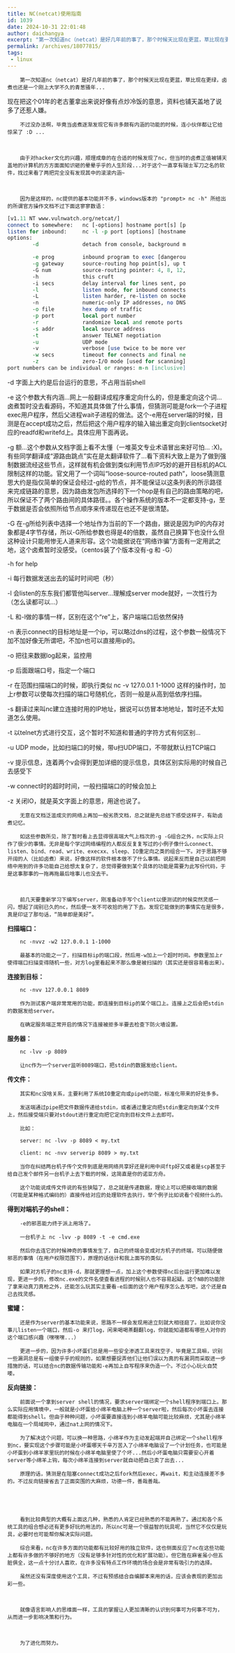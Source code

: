 ```yaml
---
title: NC(netcat)使用指南
id: 1039
date: 2024-10-31 22:01:48
author: daichangya
excerpt: "第一次知道nc（netcat）是好几年前的事了，那个时候天比现在更蓝，草比现在更绿，卤煮也还是一个刚上大学不久的青葱骚年...现在把这个01年的老古董拿出来说好像有点炒冷饭的意思，资料也铺天盖地了说多了还惹人嫌。        不过没办法啊，毕竟当卤煮逐渐发现它有许多颇有内涵的功能的时候，连小伙伴都让它给惊呆了 D ..."
permalink: /archives/18077815/
tags: 
 - linux
---
```



        第一次知道nc（netcat）是好几年前的事了，那个时候天比现在更蓝，草比现在更绿，卤煮也还是一个刚上大学不久的青葱骚年...

现在把这个01年的老古董拿出来说好像有点炒冷饭的意思，资料也铺天盖地了说多了还惹人嫌。

        不过没办法啊，毕竟当卤煮逐渐发现它有许多颇有内涵的功能的时候，连小伙伴都让它给惊呆了 :D ...

  

        由于对hacker文化的兴趣，顺理成章的在合适的时候发现了nc，但当时的卤煮正值被铺天盖地的计算机的方方面面知识砸的晕晕乎乎的人生阶段...对于这个一直享有瑞士军刀之名的软件，找过来看了两把完全没有发现其中的滚滚内涵~

  

        因为是这样的，nc提供的基本功能并不多，windows版本的 "prompt> nc -h" 所给出的所谓官方操作文档不过下面这寥寥数语：

```perl
[v1.11 NT www.vulnwatch.org/netcat/]
connect to somewhere:   nc [-options] hostname port[s] [p
listen for inbound:     nc -l -p port [options] [hostname
options:
        -d              detach from console, background m

        -e prog         inbound program to exec [dangerou
        -g gateway      source-routing hop point[s], up t
        -G num          source-routing pointer: 4, 8, 12,
        -h              this cruft
        -i secs         delay interval for lines sent, po
        -l              listen mode, for inbound connects
        -L              listen harder, re-listen on socke
        -n              numeric-only IP addresses, no DNS
        -o file         hex dump of traffic
        -p port         local port number
        -r              randomize local and remote ports
        -s addr         local source address
        -t              answer TELNET negotiation
        -u              UDP mode
        -v              verbose [use twice to be more ver
        -w secs         timeout for connects and final ne
        -z              zero-I/O mode [used for scanning]
port numbers can be individual or ranges: m-n [inclusive]
```

  

-d  字面上大约是后台运行的意思，不占用当前shell

-e  这个参数大有内涵...网上一般翻译成程序重定向什么的，但是重定向这个词... 卤煮暂时没去看源码，不知道其具体做了什么事情，但猜测可能是fork一个子进程exec用户程序，然后父进程wait子进程的做法。这个-e用在server端的时候，目测是在accept成功之后，然后把这个用户程序的输入输出重定向到clientsocket对应的readfd和writefd上。具体应用下面再说。

-g  额...这个参数从文档字面上看不太懂（一堆英文专业术语冒出来好可怕... :X)。有些同学翻译成“源路由跳点”实在是太翻译软件了...看下资料大致上是为了做到强制数据流经这些节点，这样就有机会做到类似利用节点IP巧妙的避开目标机的ACL限制这样的功能。官文用了一个词叫“loose-source-routed path”，loose猜测意思大约是指仅简单的保证会经过-g给的节点，并不能保证以这条列表的所示路径来完成链路的意思，因为路由发包所选择的下一个hop是有自己的路由策略的吧，所以保证不了两个路由间的具体路径。。各个操作系统的版本不一定都支持-g，至于数据是否会依照所给节点顺序来传递现在也还不是很清楚。

-G  在-g所给列表中选择一个地址作为当前的下一个路由，据说是因为IP的内存对象都是4字节存储，所以-G所给参数也得是4的倍数，虽然自己换算下也没什么但这种设计只能用惨无人道来形容。这个功能据说在“网络诈骗”方面有一定用武之地，这个卤煮暂时没感受。（centos装了个版本没有-g 和 -G）

-h  for help

-i  每行数据发送出去的延时时间吧（秒）

-l  会listen的东东我们都管他叫server...理解成server mode就好，一次性行为（怎么读都可以...）

-L  和-l做的事情一样，区别在这个“re”上，客户端端口后依然保持

-n  表示connect的目标地址是一个ip，可以略过dns的过程，这个参数一般情况下加不加好像无所谓吧，不加n也可以直接用ip的。

-o  把往来数据log起来，监控用

-p  后面跟端口号，指定一个端口

-r  在范围扫描端口的时候，即执行类似 nc -v 127.0.0.1 1-1000 这样的操作时，加上r参数可以使每次扫描的端口号随机化，否则一般是从高到低依序扫描。

-s  翻译过来叫nc建立连接时用的IP地址，据说可以仿冒本地地址，暂时还不太知道怎么使用。

-t  以telnet方式进行交互，这个暂时不知道和普通的字符方式有何区别...

-u  UDP mode，比如扫端口的时候，带u扫UDP端口，不带就默认扫TCP端口

-v  提示信息，连着两个v会得到更加详细的提示信息，具体区别实际用的时候自己去感受下

-w  connect时的超时时间，一般扫描端口的时候会加上

-z  关闭IO，就是英文字面上的意思，用途也说了。

  

  

        无意在文档泛滥成灾的网络上再加一般劣质文档，总之就是先总结下感受这样子，有助卤煮记忆。

        如这些参数所见，除了暂时看上去显得很高端大气上档次的-g -G组合之外，nc实际上只作了很少的事情。无非是每个学过网络编程的人都反反复复写过的小例子像什么connect、listen、bind、read、write、execxx、sleep、IO重定向之类的组合一下。对于思路不够开阔的人（比如卤煮）来说，好像这样的软件根本做不了什么事情。说起来反而是自己以前把网络中用到的许多功能自己给想太复杂了，总觉得要做到某个具体的功能是需要为此写份代码，于是这事那事的一拖再拖最后啥事儿也没去干。

  

        前几天要重新学习下编写server，刚准备动手写个client以便测试的时候突然灵感一闪，想起了阔别已久的nc，然后便一发不可收拾的用了下去。发现它能做到的事情实在是很多，真是印证了那句话，“简单即是美好”。

  

**扫描端口：**

        nc -nvvz -w2 127.0.0.1 1-1000

        最基本的功能之一了，扫描目标ip的端口段，然后用-w加上一个超时时间。参数里加上r使得端口扫描变得随机一些，对方log里看起来不那么像是被扫描的（其实还是很容易看出来）。

  

**连接到目标：**

        nc -nvv 127.0.0.1 8089

        作为测试客户端非常常用的功能，即连接到目标ip的某个端口上。连接上之后会把stdin的数据发给server。 

        在确定服务端正常开启的情况下连接被拒多半要去检查下防火墙设置。

  

**服务器：**

        nc -lvv -p 8089

        让nc作为一个server监听8089端口，把stdin的数据发给client。

  

**传文件：**

        其实和nc没啥关系，主要利用了系统IO重定向或pipe的功能，标准化带来的好处多多。

        发送端通过pipe把文件数据传递给stdin，或者通过重定向把stdin重定向到某个文件上，然后接受端只要对stdout进行重定向把它定向到目标文件上去即可。

        比如：

        server: nc -lvv -p 8089 < my.txt

        client: nc -nvv serverip 8089 > my.txt

        当你在纠结两台机子传个文件到底是用网络共享好还是利用中间ftp好又或者是scp甚至于给自己发个邮件另一台机子上去下载的时候，这简直是你的诺亚方舟。

        这个功能说成传文件说的有些狭隘了，总之就是传递数据，理论上可以把接收端的数据（可能是某种格式编码的）直接传给对应的处理软件去执行，举个例子比如说看个视频什么的。

  

**得到对端机子的shell：**

        -e的邪恶能力终于派上用场了。

        一台机子上 nc -lvv -p 8089 -t -e cmd.exe

        然后你去连它的时候神奇的事情发生了，自己的终端会变成对方机子的终端，可以随便做邪恶的事情（在用户权限范围下），原理的话估计和我上面写的类似。

        如果对方机子的nc支持-d，那就更理想一点，加上这个参数使得nc后台运行更加难以发现，更进一步的，修改nc.exe的文件名使查看进程的时候别人也不容易起疑。这个NB的功能除了拿来动真刀真枪之外，还能怎么玩其实主要看-e后面的这个用户程序怎么去写吧，这个还是自己去找灵感。

  

**蜜罐：**

        还是作为server的基本功能来说，思路不一样会发现用途立刻就大相径庭了。比如说你没事儿listen一个端口，然后-o 来打log，闲来喝喝茶翻翻log，你就能知道都有哪些人对你的这个端口感兴趣（嘿嘿嘿...）

        更进一步的，因为许多小坏蛋们总是用一些安全渗透工具来找空子，毕竟是工具嘛，识别一些漏洞总是有一组傻乎乎的规则的，如果想要捉弄他们让他们误以为真的有漏洞而采取进一步措施的话，可以结合nc的数据传输功能和-e再加上自写程序来伪造一个。不过小心玩火自焚喽。

  

**反向链接：**

        前面说一个拿到server shell的情况，要求server端绑定一个shell程序到端口上。那么实际应用情境中，一般就是小坏蛋给小绵羊电脑上种一个server啦，然后每次小坏蛋去连接都能得到shell。但由于种种问题，小坏蛋要直接连到小绵羊电脑可能比较麻烦，尤其是小绵羊电脑在一个局域网中，通过nat上网的情况下。

        为了解决这个问题，可以换一种思路，小绵羊作为主动发起端并自己绑定一个shell程序到nc，要实现这个步骤可能是小坏蛋哪天千辛万苦入了小绵羊电脑设了一个计划任务，也可能是小坏蛋到小绵羊家里玩的时候在小绵羊电脑里使了个坏...然后小坏蛋电脑只需要安心开着server等小绵羊上钩，每次小绵羊连接到server就自动把自己卖了出去...

        原理的话，猜测是在阻塞connect成功之后fork然后exec，再wait，和主动连接差不多的。不过反向链接省去了正面突围的大麻烦，功德一件，善哉善哉。

  

  

        看到比较典型的大概有上面这几种，熟悉的人肯定已经熟悉的不能再熟了。通过和各个系统工具的组合想必还有更多好玩的用法的，所以nc可是一个很益智的玩具呢，当然它不仅仅是玩具，必要时也可能帮你解决实际问题。

        综合来看，nc在许多方面的功能都有比较好用的独立软件，这也侧面反应了nc在这些功能上都有许多做的不够好的地方（没有足够多针对性的优化和扩展功能）。但它胜在麻雀虽小但五脏俱全，这一点十分讨人喜欢，在许多没有特点工作环境的场合会是非常有吸引力的选择。

        虽然还没有深度使用这个工具，不过有预感结合自编脚本来用的话，应该会表现的更加出彩一些。

  

        就像语言影响人的思维面一样，工具的掌握让人更加清晰的认识到何事可为何事不可为，从而进一步影响决策和行为。

  

        为了进化而努力。